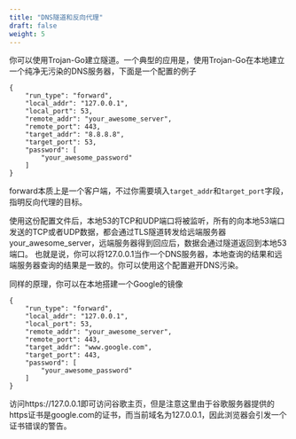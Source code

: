 ```yaml
---
title: "DNS隧道和反向代理"
draft: false
weight: 5
---
```


你可以使用Trojan-Go建立隧道。一个典型的应用是，使用Trojan-Go在本地建立一个纯净无污染的DNS服务器，下面是一个配置的例子

```
{
    "run_type": "forward",
    "local_addr": "127.0.0.1",
    "local_port": 53,
    "remote_addr": "your_awesome_server",
    "remote_port": 443,
    "target_addr": "8.8.8.8",
    "target_port": 53,
    "password": [
	    "your_awesome_password"
    ]
}
```

forward本质上是一个客户端，不过你需要填入```target_addr```和```target_port```字段，指明反向代理的目标。

使用这份配置文件后，本地53的TCP和UDP端口将被监听，所有的向本地53端口发送的TCP或者UDP数据，都会通过TLS隧道转发给远端服务器your_awesome_server，远端服务器得到回应后，数据会通过隧道返回到本地53端口。 也就是说，你可以将127.0.0.1当作一个DNS服务器，本地查询的结果和远端服务器查询的结果是一致的。你可以使用这个配置避开DNS污染。

同样的原理，你可以在本地搭建一个Google的镜像

```
{
    "run_type": "forward",
    "local_addr": "127.0.0.1",
    "local_port": 53,
    "remote_addr": "your_awesome_server",
    "remote_port": 443,
    "target_addr": "www.google.com",
    "target_port": 443,
    "password": [
	    "your_awesome_password"
    ]
}
```

访问https://127.0.0.1即可访问谷歌主页，但是注意这里由于谷歌服务器提供的https证书是google.com的证书，而当前域名为127.0.0.1，因此浏览器会引发一个证书错误的警告。